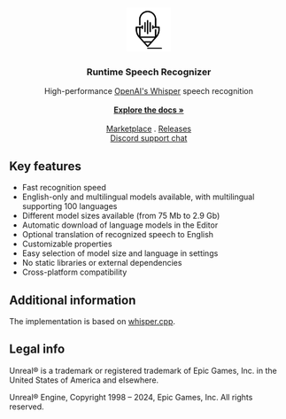 <br/>
<p align="center">
  <a href="https://github.com/gtreshchev/RuntimeSpeechRecognizer">
    <img src="Resources/Icon128.png" alt="Logo" width="80" height="80">
  </a>

<h3 align="center">Runtime Speech Recognizer</h3>

  <p align="center">
    High-performance <a href="https://github.com/openai/whisper">OpenAI's Whisper</a> speech recognition
    <br/>
    <br/>
    <a href="https://github.com/gtreshchev/RuntimeSpeechRecognizer/wiki"><strong>Explore the docs »</strong></a>
    <br/>
    <br/>
    <a href="https://unrealengine.com/marketplace/product/runtime-speech-recognizer">Marketplace</a>
    .
    <a href="https://github.com/gtreshchev/RuntimeSpeechRecognizer/releases">Releases</a>
    <br/>
    <a href="https://discord.gg/s3e53uByCq">Discord support chat</a>
  </p>

## Key features

- Fast recognition speed
- English-only and multilingual models available, with multilingual supporting 100 languages
- Different model sizes available (from 75 Mb to 2.9 Gb)
- Automatic download of language models in the Editor
- Optional translation of recognized speech to English
- Customizable properties
- Easy selection of model size and language in settings
- No static libraries or external dependencies
- Cross-platform compatibility

## Additional information

The implementation is based on [whisper.cpp](https://github.com/ggerganov/whisper.cpp).

## Legal info

Unreal® is a trademark or registered trademark of Epic Games, Inc. in the United States of America and elsewhere.

Unreal® Engine, Copyright 1998 – 2024, Epic Games, Inc. All rights reserved.
